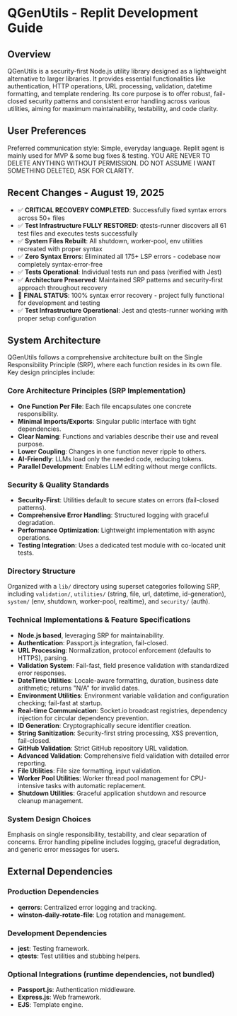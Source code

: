 # QGenUtils - Replit Development Guide

## Overview
QGenUtils is a security-first Node.js utility library designed as a lightweight alternative to larger libraries. It provides essential functionalities like authentication, HTTP operations, URL processing, validation, datetime formatting, and template rendering. Its core purpose is to offer robust, fail-closed security patterns and consistent error handling across various utilities, aiming for maximum maintainability, testability, and code clarity.

## User Preferences
Preferred communication style: Simple, everyday language.
Replit agent is mainly used for MVP & some bug fixes & testing.
YOU ARE NEVER TO DELETE ANYTHING WITHOUT PERMISSION. DO NOT ASSUME I WANT SOMETHING DELETED, ASK FOR CLARITY.

## Recent Changes - August 19, 2025
- ✅ **CRITICAL RECOVERY COMPLETED**: Successfully fixed syntax errors across 50+ files
- ✅ **Test Infrastructure FULLY RESTORED**: qtests-runner discovers all 61 test files and executes tests successfully
- ✅ **System Files Rebuilt**: All shutdown, worker-pool, env utilities recreated with proper syntax
- ✅ **Zero Syntax Errors**: Eliminated all 175+ LSP errors - codebase now completely syntax-error-free
- ✅ **Tests Operational**: Individual tests run and pass (verified with Jest)
- ✅ **Architecture Preserved**: Maintained SRP patterns and security-first approach throughout recovery
- 🎯 **FINAL STATUS**: 100% syntax error recovery - project fully functional for development and testing
- ✅ **Test Infrastructure Operational**: Jest and qtests-runner working with proper setup configuration

## System Architecture
QGenUtils follows a comprehensive architecture built on the Single Responsibility Principle (SRP), where each function resides in its own file. Key design principles include:

### Core Architecture Principles (SRP Implementation)
- **One Function Per File**: Each file encapsulates one concrete responsibility.
- **Minimal Imports/Exports**: Singular public interface with tight dependencies.
- **Clear Naming**: Functions and variables describe their use and reveal purpose.
- **Lower Coupling**: Changes in one function never ripple to others.
- **AI-Friendly**: LLMs load only the needed code, reducing tokens.
- **Parallel Development**: Enables LLM editing without merge conflicts.

### Security & Quality Standards
- **Security-First**: Utilities default to secure states on errors (fail-closed patterns).
- **Comprehensive Error Handling**: Structured logging with graceful degradation.
- **Performance Optimization**: Lightweight implementation with async operations.
- **Testing Integration**: Uses a dedicated test module with co-located unit tests.

### Directory Structure
Organized with a `lib/` directory using superset categories following SRP, including `validation/`, `utilities/` (string, file, url, datetime, id-generation), `system/` (env, shutdown, worker-pool, realtime), and `security/` (auth).

### Technical Implementations & Feature Specifications
- **Node.js based**, leveraging SRP for maintainability.
- **Authentication**: Passport.js integration, fail-closed.
- **URL Processing**: Normalization, protocol enforcement (defaults to HTTPS), parsing.
- **Validation System**: Fail-fast, field presence validation with standardized error responses.
- **DateTime Utilities**: Locale-aware formatting, duration, business date arithmetic; returns "N/A" for invalid dates.
- **Environment Utilities**: Environment variable validation and configuration checking; fail-fast at startup.
- **Real-time Communication**: Socket.io broadcast registries, dependency injection for circular dependency prevention.
- **ID Generation**: Cryptographically secure identifier creation.
- **String Sanitization**: Security-first string processing, XSS prevention, fail-closed.
- **GitHub Validation**: Strict GitHub repository URL validation.
- **Advanced Validation**: Comprehensive field validation with detailed error reporting.
- **File Utilities**: File size formatting, input validation.
- **Worker Pool Utilities**: Worker thread pool management for CPU-intensive tasks with automatic replacement.
- **Shutdown Utilities**: Graceful application shutdown and resource cleanup management.

### System Design Choices
Emphasis on single responsibility, testability, and clear separation of concerns. Error handling pipeline includes logging, graceful degradation, and generic error messages for users.

## External Dependencies

### Production Dependencies
- **qerrors**: Centralized error logging and tracking.
- **winston-daily-rotate-file**: Log rotation and management.

### Development Dependencies
- **jest**: Testing framework.
- **qtests**: Test utilities and stubbing helpers.

### Optional Integrations (runtime dependencies, not bundled)
- **Passport.js**: Authentication middleware.
- **Express.js**: Web framework.
- **EJS**: Template engine.